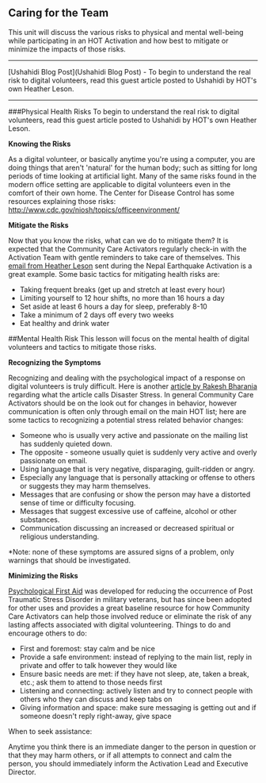 ## Caring for the Team
This unit will discuss the various risks to physical and mental well-being while participating in an HOT Activation and how best to mitigate or minimize the impacts of those risks.

---

[Ushahidi Blog Post](Ushahidi Blog Post) - To begin to understand the real risk to digital volunteers, read this guest article posted to Ushahidi by HOT's own Heather Leson.

---

###Physical Health Risks
To begin to understand the real risk to digital volunteers, read this guest article posted to Ushahidi by HOT's own Heather Leson.

**Knowing the Risks**

As a digital volunteer, or basically anytime you're using a computer, you are doing things that aren't 'natural' for the human body; such as sitting for long periods of time looking at artificial light. Many of the same risks found in the modern office setting are applicable to digital volunteers even in the comfort of their own home. The Center for Disease Control has some resources explaining those risks: http://www.cdc.gov/niosh/topics/officeenvironment/

**Mitigate the Risks**

Now that you know the risks, what can we do to mitigate them? It is expected that the Community Care Activators regularly check-in with the Activation Team with gentle reminders to take care of themselves. This [email from Heather Leson](https://lists.openstreetmap.org/pipermail/hot/2015-May/008615.html) sent during the Nepal Earthquake Activation is a great example.
Some basic tactics for mitigating health risks are:
* Taking frequent breaks (get up and stretch at least every hour)
* Limiting yourself to 12 hour shifts, no more than 16 hours a day
* Set aside at least 6 hours a day for sleep, preferably 8-10
* Take a minimum of 2 days off every two weeks
* Eat healthy and drink water

##Mental Health Risk
This lesson will focus on the mental health of digital volunteers and tactics to mitigate those risks.

**Recognizing the Symptoms**

Recognizing and dealing with the psychological impact of a response on digital volunteers is truly difficult. Here is another [article by Rakesh Bharania](https://thedigitalresponder.wordpress.com/tag/ptsd/) regarding what the article calls Disaster Stress. In general Community Care Activators should be on the look out for changes in behavior, however communication is often only through email on the main HOT list; here are some tactics to recognizing a potential stress related behavior changes:
* Someone who is usually very active and passionate on the mailing list has suddenly quieted down.
* The opposite - someone usually quiet is suddenly very active and overly passionate on email.
* Using language that is very negative, disparaging, guilt-ridden or angry.
* Especially any language that is personally attacking or offense to others or suggests they may harm themselves.
* Messages that are confusing or show the person may have a distorted sense of time or difficulty focusing.
* Messages that suggest excessive use of caffeine, alcohol or other substances.
* Communication discussing an increased or decreased spiritual or religious understanding.

*Note: none of these symptoms are assured signs of a problem, only warnings that should be investigated.

**Minimizing the Risks**

[Psychological First Aid](https://en.wikipedia.org/wiki/Psychological_first_aid) was developed for reducing the occurrence of Post Traumatic Stress Disorder in military veterans, but has since been adopted for other uses and provides a great baseline resource for how Community Care Activators can help those involved reduce or eliminate the risk of any lasting affects associated with digital volunteering.
Things to do and encourage others to do:
* First and foremost: stay calm and be nice
* Provide a safe environment: instead of replying to the main list, reply in private and offer to talk however they would like
* Ensure basic needs are met: if they have not sleep, ate, taken a break, etc.; ask them to attend to those needs first
* Listening and connecting: actively listen and try to connect people with others who they can discuss and keep tabs on
* Giving information and space: make sure messaging is getting out and if someone doesn't reply right-away, give space

When to seek assistance:

Anytime you think there is an immediate danger to the person in question or that they may harm others, or if all attempts to connect and calm the person, you should immediately inform the Activation Lead and Executive Director.

